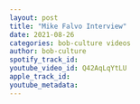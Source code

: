 ```yaml
---
layout: post
title: "Mike Falvo Interview"
date: 2021-08-26
categories: bob-culture videos
author: bob-culture
spotify_track_id: 
youtube_video_id: Q42AqLqYtLU
apple_track_id: 
youtube_metadata: 
---
```

